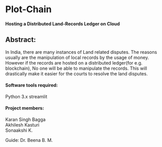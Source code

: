 # Plot-Chain
#### Hosting a Distributed Land-Records Ledger on Cloud
 
## Abstract:  
In India, there are many instances of Land related disputes. The reasons usually are the manipulation of local records by the usage of money. However if the records are hosted on a distributed ledger(for e.g. blockchain), No one will be able to manipulate the records. This will drastically make it easier for the courts to resolve the land disputes.
 
#### Software tools required:
Python 3.x
streamlit
 
#### Project members: 

Karan Singh Bagga  
Akhilesh Kasturi   
Sonaakshi K.    
  
Guide:  Dr. Beena B. M.
